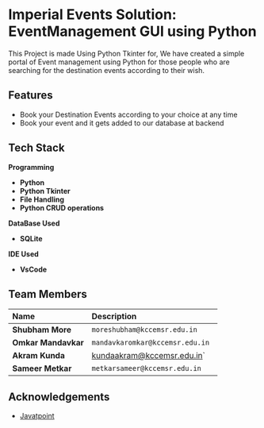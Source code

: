 
# **Imperial Events Solution:** EventManagement GUI using Python 

This Project is made Using Python Tkinter for, We have created a simple portal of Event management using Python for those people who are searching for the destination events according to their wish.



## Features

- Book your Destination Events according to your choice at any time 
- Book your event and it gets added to our database at backend



## Tech Stack

**Programming**
- **Python**
- **Python Tkinter**
- **File Handling**
- **Python CRUD operations**

**DataBase Used**
- **SQLite**

**IDE Used**
- **VsCode** 



## Team Members

| Name      | Description                |
| :-------- | :------------------------- |
| **Shubham More** | `moreshubham@kccemsr.edu.in ` |
| **Omkar Mandavkar** | `mandavkaromkar@kccemsr.edu.in ` |
| **Akram Kunda** | kundaakram@kccemsr.edu.in` |
| **Sameer Metkar** | `metkarsameer@kccemsr.edu.in ` |


## Acknowledgements

 - [Javatpoint](https://www.javatpoint.com/)


